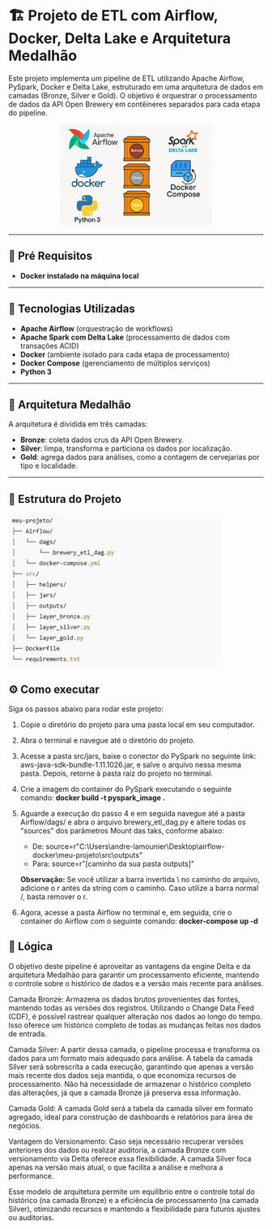 # 🏗️ Projeto de ETL com Airflow, Docker, Delta Lake e Arquitetura Medalhão

Este projeto implementa um pipeline de ETL utilizando Apache Airflow, PySpark, Docker e Delta Lake, estruturado em uma arquitetura de dados em camadas (Bronze, Silver e Gold). O objetivo é orquestrar o processamento de dados da API Open Brewery em contêineres separados para cada etapa do pipeline.

<div align="center">
  <img src="/imgs_png/arquitetura_projeto.png" alt="python" height="200">
</div>

---

## 🔧 Pré Requisitos

- **Docker instalado na máquina local** 

---

## 🔧 Tecnologias Utilizadas

- **Apache Airflow** (orquestração de workflows)
- **Apache Spark com Delta Lake** (processamento de dados com transações ACID)
- **Docker** (ambiente isolado para cada etapa de processamento)
- **Docker Compose** (gerenciamento de múltiplos serviços)
- **Python 3**

---

## 🧱 Arquitetura Medalhão

A arquitetura é dividida em três camadas:

- **Bronze**: coleta dados crus da API Open Brewery.
- **Silver**: limpa, transforma e particiona os dados por localização.
- **Gold**: agrega dados para análises, como a contagem de cervejarias por tipo e localidade.

---

## 📁 Estrutura do Projeto

<img src="/imgs_png/estrutura_projeto.png" alt="python" height="300" /> 

## ⚙️ Como executar
Siga os passos abaixo para rodar este projeto:

1. Copie o diretório do projeto para uma pasta local em seu computador.

2. Abra o terminal e navegue até o diretório do projeto.

3. Acesse a pasta src/jars, baixe o conector do PySpark no seguinte link: aws-java-sdk-bundle-1.11.1026.jar, e salve o arquivo nessa mesma pasta. Depois, retorne à pasta raiz do projeto no terminal.

4. Crie a imagem do container do PySpark executando o seguinte comando: **docker build -t pyspark_image .**

5. Aguarde a execução do passo 4 e em seguida navegue até a pasta Airflow/dags/ e abra o arquivo brewery_etl_dag.py e altere todas os "sources" dos parâmetros Mount das taks, conforme abaixo:
    
    - De: source=r"C:\Users\andre-lamounier\Desktop\airflow-docker\meu-projeto\src\outputs"
    - Para: source=r"[caminho da sua pasta outputs]"
    
    **Observação:** Se você utilizar a barra invertida \ no caminho do arquivo, adicione o r antes da string com o caminho. Caso utilize a barra normal /, basta remover o r.

6. Agora, acesse a pasta Airflow no terminal e, em seguida, crie o container do Airflow com o seguinte comando: **docker-compose up -d**


## 🧠 Lógica

O objetivo deste pipeline é aproveitar as vantagens da engine Delta e da arquitetura Medalhão para garantir um processamento eficiente, mantendo o controle sobre o histórico de dados e a versão mais recente para análises.

Camada Bronze: Armazena os dados brutos provenientes das fontes, mantendo todas as versões dos registros. Utilizando o Change Data Feed (CDF), é possível rastrear qualquer alteração nos dados ao longo do tempo. Isso oferece um histórico completo de todas as mudanças feitas nos dados de entrada.

Camada Silver: A partir dessa camada, o pipeline processa e transforma os dados para um formato mais adequado para análise. A tabela da camada Silver será sobrescrita a cada execução, garantindo que apenas a versão mais recente dos dados seja mantida, o que economiza recursos de processamento. Não há necessidade de armazenar o histórico completo das alterações, já que a camada Bronze já preserva essa informação.

Camada Gold: A camada Gold será a tabela da camada silver em formato agregado, ideal para construção de dashboards e relatórios para área de negócios.

Vantagem do Versionamento: Caso seja necessário recuperar versões anteriores dos dados ou realizar auditoria, a camada Bronze com versionamento via Delta oferece essa flexibilidade. A camada Silver foca apenas na versão mais atual, o que facilita a análise e melhora a performance.

Esse modelo de arquitetura permite um equilíbrio entre o controle total do histórico (na camada Bronze) e a eficiência de processamento (na camada Silver), otimizando recursos e mantendo a flexibilidade para futuros ajustes ou auditorias.


